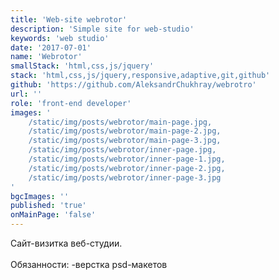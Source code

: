 ```yaml
---
title: 'Web-site webrotor'
description: 'Simple site for web-studio'
keywords: 'web studio'
date: '2017-07-01'
name: 'Webrotor'
smallStack: 'html,css,js/jquery'
stack: 'html,css,js/jquery,responsive,adaptive,git,github'
github: 'https://github.com/AleksandrChukhray/webrotro'
url: ''
role: 'front-end developer'
images: '
    /static/img/posts/webrotor/main-page.jpg,
    /static/img/posts/webrotor/main-page-2.jpg,
    /static/img/posts/webrotor/main-page-3.jpg,
    /static/img/posts/webrotor/inner-page.jpg,
    /static/img/posts/webrotor/inner-page-1.jpg,
    /static/img/posts/webrotor/inner-page-2.jpg,
    /static/img/posts/webrotor/inner-page-3.jpg
'
bgcImages: ''
published: 'true'
onMainPage: 'false'
---
```

Сайт-визитка веб-студии.
<br>
<br>
Обязанности:
-верстка psd-макетов